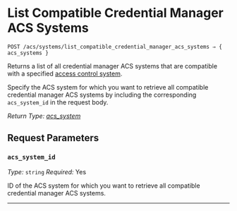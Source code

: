 # List Compatible Credential Manager ACS Systems

```
POST /acs/systems/list_compatible_credential_manager_acs_systems ⇒ { acs_systems }
```

Returns a list of all credential manager ACS systems that are compatible with a specified 
[access control system](../../../capability-guides/access-systems.md).

Specify the ACS system for which you want to retrieve all compatible credential manager ACS 
systems by including the corresponding `acs_system_id` in the request body.

*Return Type: [acs_system](../README.md)*

## Request Parameters

### `acs_system_id`

*Type:* `string`
*Required:* Yes

ID of the ACS system for which you want to retrieve all compatible credential manager ACS systems.

---

